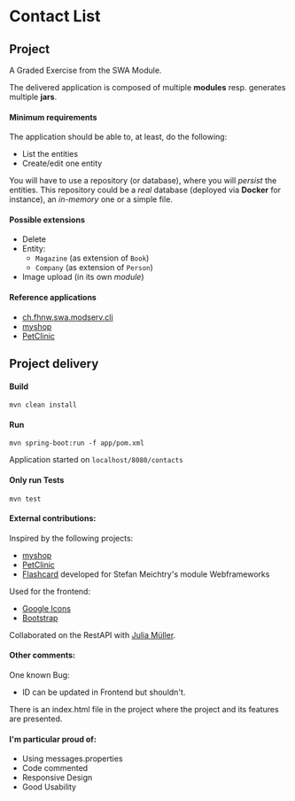 # Contact List

## Project

A Graded Exercise from the SWA Module.

The delivered application is composed of multiple **modules** resp. generates multiple **jars**.

#### Minimum requirements

The application should be able to, at least, do the following:
* List the entities
* Create/edit one entity

You will have to use a repository (or database), where you will _persist_ the entities. This repository could be a _real_ database (deployed via **Docker** for instance), an _in-memory_ one or a simple file.

#### Possible extensions

* Delete
* Entity:
  * `Magazine` (as extension of `Book`)
  * `Company` (as extension of `Person`)
* Image upload (in its own *module*)

#### Reference applications

* [ch.fhnw.swa.modserv.cli](https://github.com/ribeaud/ch.fhnw.swa.modserv.cli)
* [myshop](https://github.com/ribeaud/blog-code-samples/tree/master/myshop)
* [PetClinic](https://github.com/spring-projects/spring-petclinic)

## Project delivery

#### Build
```
mvn clean install
```

#### Run
```
mvn spring-boot:run -f app/pom.xml
```
Application started on `localhost/8080/contacts`


#### Only run Tests
```
mvn test
```


#### External contributions:

Inspired by the following projects:

* [myshop](https://github.com/ribeaud/blog-code-samples/tree/master/myshop)
* [PetClinic](https://github.com/spring-projects/spring-petclinic)
* [Flashcard](https://github.com/sivelin/flashcard) developed for Stefan Meichtry's module Webframeworks

Used for the frontend:
* [Google Icons](https://www.w3schools.com/icons/google_icons_intro.asp)
* [Bootstrap](https://getbootstrap.com/docs/5.0)

Collaborated on the RestAPI with [Julia Müller](https://github.com/JuliaLauraMueller).

#### Other comments:
One known Bug:
* ID can be updated in Frontend but shouldn't.

There is an index.html file in the project where the project and its features are presented.

#### I'm particular proud of:
* Using messages.properties
* Code commented
* Responsive Design
* Good Usability
